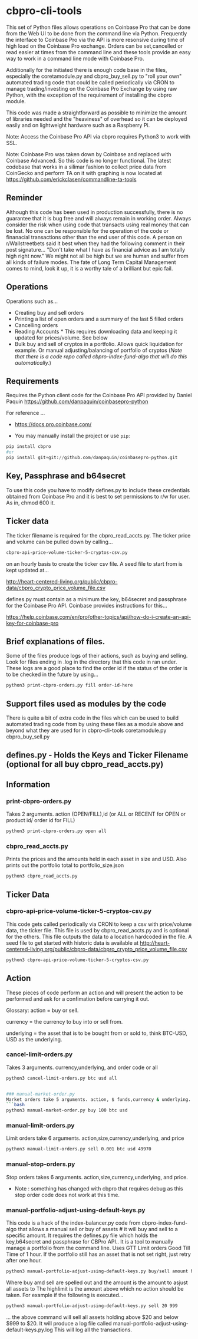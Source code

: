 # cbpro-cli-tools

This set of Python files allows operations on Coinbase Pro that can be done from the Web UI to be done
from the command line via Python. Frequently the interface to Coinbase Pro via the API
is more resonsive during time of high load on the Coinbase Pro exchange.
Orders can be set,cancelled or read easier at times from the command line and these tools
provide an easy way to work in a command line mode with Coinbase Pro.

Additionally for the initiated there is enough code base in the files, especially the
coretamodule.py and cbpro_buy_sell.py to "roll your own" automated trading code that could
be called periodically via CRON to manage trading/investing on the Coinbase Pro Exchange by
using raw Python, with the exception of the requirement of installing the cbpro module.

This code was made a straightforward as possible to minimize the amount of libraries needed and
the "heaviness" of overhead so it can be deployed easily and on lightweight hardware such as
a Raspberry Pi.

Note: Access the Coinbase Pro API via cbpro requires Python3 to work with SSL.

Note: Coinbase Pro was taken down by Coinbase and replaced with Coinbase Advanced. So this code is no longer functional.
The latest codebase that works in a silimar fashion to collect price data from CoinGecko and perform TA on it with graphing is now
located at https://github.com/erickclasen/commandline-ta-tools

## Reminder
Although this code has been used in production successfully, there is no guarantee that it is
bug free and will always remain in working order.
 Always consider the risk when using code that transacts using real money that can be lost.
 No one can be responsible for the operation of the code or finanacial transactions
other than the end user of this code. A person on r/Wallstreetbets said it best when they had
the following comment in their post signature...
"Don't take what I have as financial advice as I am totally high right now." We might not all
be high but we are human and suffer from all kinds of failure modes. The fate of Long Term
Capital Management comes to mind, look it up, it is a worthy tale of a brilliant but epic fail.

## Operations

Operations such as...

- Creating buy and sell orders
- Printing a list of open orders and a summary of the last 5 filled orders
- Cancelling orders
- Reading Accounts * This requires downloading data and keeping it updated for prices/volume. See below
- Bulk buy and sell of cryptos in a portfolio. Allows quick liquidation for example. Or manual adjusting/balancing of portfolio of cryptos (*Note that there is a code repo called cbpro-index-fund-algo that will do this automatically.*)



## Requirements
Requires the Python client code for the Coinbase Pro API provided by Daniel Paquin
https://github.com/danpaquin/coinbasepro-python

For reference ...
- https://docs.pro.coinbase.com/

- You may manually install the project or use ```pip```:
```python
pip install cbpro
#or
pip install git+git://github.com/danpaquin/coinbasepro-python.git
```

## Key, Passphrase and b64secret
To use this code you have to modify defines.py to include these credentials obtained from Coinbase Pro and it is best to set 
permissions to r/w for user. As in, chmod 600 it.

## Ticker data
The ticker filename is required for the cbpro_read_accts.py.
The ticker price and volume can be pulled down by calling...
```bash
cbpro-api-price-volume-ticker-5-cryptos-csv.py
```
on an hourly basis to create the ticker csv file.
A seed file to start from is kept updated at...

http://heart-centered-living.org/public/cbpro-data/cbpro_crypto_price_volume_file.csv


defines.py must contain as a minimum the key, b64secret and passphrase for the Coinbase Pro API.
Coinbase provides instructions for this...

https://help.coinbase.com/en/pro/other-topics/api/how-do-i-create-an-api-key-for-coinbase-pro

## Brief explanations of files.
Some of the files produce logs of their actions, such as buying and selling. Look for files
ending in .log in the directory that this code in ran under.
These logs are a good place to find the order id if the status of the order is to be checked in
the future by using...
```bash
python3 print-cbpro-orders.py fill order-id-here
```



## Support files used as modules by the code
 There is quite a bit of extra code in the files which can be used to build automated trading
 code from by using these files as a module above and beyond what they are used for in
 cbpro-cli-tools
coretamodule.py         
cbpro_buy_sell.py

## defines.py - Holds the Keys and Ticker Filename (optional for all buy cbpro_read_accts.py)

## Information

### print-cbpro-orders.py

Takes 2 arguments. action (OPEN/FILL),id (or ALL or RECENT for OPEN or product id/ order id for FILL)
```bash
python3 print-cbpro-orders.py open all
```
### cbpro_read_accts.py

Prints the prices and the amounts held in each asset in size and USD.
Also prints out the portfolio total to portfolio_size.json
```bash
python3 cbpro_read_accts.py
```
## Ticker Data

### cbpro-api-price-volume-ticker-5-cryptos-csv.py

This code gets called periodically via CRON to keep a csv with price/volume data, the ticker file.
This file is used by cbpro_read_accts.py and is optional for the others.
This file outputs the data to a location hardcoded in the file. 
A seed file to get started with historic data is available at http://heart-centered-living.org/public/cbpro-data/cbpro_crypto_price_volume_file.csv
```bash
python3 cbpro-api-price-volume-ticker-5-cryptos-csv.py
```
## Action 
These pieces of code perform an action and will present the action to be performed and
ask for a confimation before carrying it out.

Glossary:
action = buy or sell.

currency = the currency to buy into or sell from.

underlying = the asset that is to be bought from or sold to, think BTC-USD, USD as the underlying.


### cancel-limit-orders.py
Takes 3 arguments. currency,underlying, and order code or all
```bash
python3 cancel-limit-orders.py btc usd all


### manual-market-order.py
Market orders take 5 arguments. action, $ funds,currency & underlying.
```bash
python3 manual-market-order.py buy 100 btc usd
```

### manual-limit-orders.py
Limit orders take 6 arguments. action,size,currency,underlying, and price
```bash
python3 manual-limit-orders.py sell 0.001 btc usd 49970
```
### manual-stop-orders.py
Stop orders takes 6 arguments. action,size,currency,underlying, and price.
* Note : something has changed with cbpro that requires debug as this stop order code does not work at
this time.

### manual-portfolio-adjust-using-default-keys.py
This code is a hack of the index-balancer.py code from cbpro-index-fund-algo 
that allows a manual sell or buy of assets # it will buy and sell to a specific amount.
It requires the defines.py file which holds the key,b64secret and passphrase for CBPro API..
It is a tool to manually manage a portfolio from the command line.
Uses GTT Limit orders Good Till Time of 1 hour. If the portfolio still has an asset that is not set right, just retry after one hour.

```bash
python3 manual-portfolio-adjust-using-default-keys.py buy/sell amount highlimit
```

Where buy amd sell are spelled out and the amount is the amount to asjust all assets to
The highlimit is the amount above which no action should be taken.
For example if the following is executed...

```bash
python3 manual-portfolio-adjust-using-default-keys.py sell 20 999
```

... the above command will sell all assets holding above $20 and below $999 to $20.
			It will produce a log file called manual-portfolio-adjust-using-default-keys.py.log
			This will log all the transactions.
